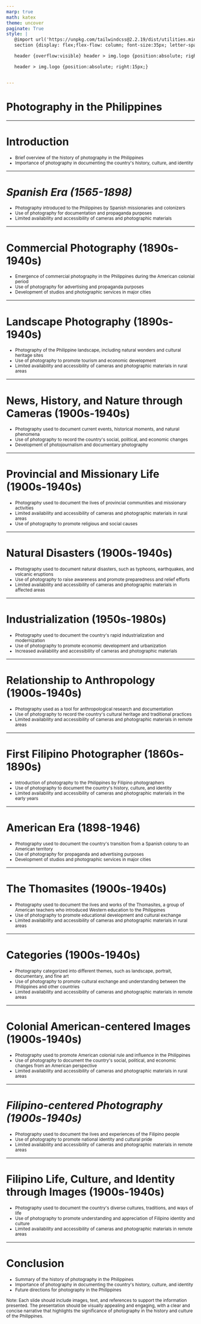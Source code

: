 ```yaml
---
marp: true
math: katex
theme: uncover
paginate: True
style: |
   @import url('https://unpkg.com/tailwindcss@2.2.19/dist/utilities.min.css');
   section {display: flex;flex-flow: column; font-size:35px; letter-spacing:1.4px;}

   header {overflow:visible} header > img.logo {position:absolute; right:15px;}

   header > img.logo {position:absolute; right:15px;}


---
```

<!-- backgroundColor: white -->
<!-- _class: lead -->

 # Photography in the Philippines

---
<style scoped>p,li {font-size:0.92em}</style>

 # Introduction
- Brief overview of the history of photography in the Philippines
- Importance of photography in documenting the country's history, culture, and identity


---
<style scoped>p,li {font-size:0.88em}</style>

 # _Spanish Era (1565-1898)_

- Photography introduced to the Philippines by Spanish missionaries and colonizers
- Use of photography for documentation and propaganda purposes
- Limited availability and accessibility of cameras and photographic materials

---
<style scoped>p,li {font-size:0.88em}</style>

 # Commercial Photography (1890s-1940s)
- Emergence of commercial photography in the Philippines during the American colonial period
- Use of photography for advertising and propaganda purposes
- Development of studios and photographic services in major cities


---
<style scoped>p,li {font-size:0.88em}</style>

 # Landscape Photography (1890s-1940s)
- Photography of the Philippine landscape, including natural wonders and cultural heritage sites
- Use of photography to promote tourism and economic development
- Limited availability and accessibility of cameras and photographic materials in rural areas


---
<style scoped>p,li {font-size:0.88em}</style>

 # News, History, and Nature through Cameras (1900s-1940s)

- Photography used to document current events, historical moments, and natural phenomena
- Use of photography to record the country's social, political, and economic changes
- Development of photojournalism and documentary photography

---
<style scoped>p,li {font-size:0.88em}</style>

 # Provincial and Missionary Life (1900s-1940s)

- Photography used to document the lives of provincial communities and missionary activities
- Limited availability and accessibility of cameras and photographic materials in rural areas
- Use of photography to promote religious and social causes

---
<style scoped>p,li {font-size:0.88em}</style>

 # Natural Disasters (1900s-1940s)

- Photography used to document natural disasters, such as typhoons, earthquakes, and volcanic eruptions
- Use of photography to raise awareness and promote preparedness and relief efforts
- Limited availability and accessibility of cameras and photographic materials in affected areas

---
<style scoped>p,li {font-size:0.88em}</style>

 # Industrialization (1950s-1980s)

- Photography used to document the country's rapid industrialization and modernization
- Use of photography to promote economic development and urbanization
- Increased availability and accessibility of cameras and photographic materials

---
<style scoped>p,li {font-size:0.88em}</style>

 # Relationship to Anthropology (1900s-1940s)
- Photography used as a tool for anthropological research and documentation
- Use of photography to record the country's cultural heritage and traditional practices
- Limited availability and accessibility of cameras and photographic materials in remote areas


---
<style scoped>p,li {font-size:0.88em}</style>

 # First Filipino Photographer (1860s-1890s)

- Introduction of photography to the Philippines by Filipino photographers
- Use of photography to document the country's history, culture, and identity
- Limited availability and accessibility of cameras and photographic materials in the early years

---
<style scoped>p,li {font-size:0.88em}</style>

 # American Era (1898-1946)

- Photography used to document the country's transition from a Spanish colony to an American territory
- Use of photography for propaganda and advertising purposes
- Development of studios and photographic services in major cities

---
<style scoped>p,li {font-size:0.88em}</style>

 # The Thomasites (1900s-1940s)

- Photography used to document the lives and works of the Thomasites, a group of American teachers who introduced Western education to the Philippines
- Use of photography to promote educational development and cultural exchange
- Limited availability and accessibility of cameras and photographic materials in rural areas

---
<style scoped>p,li {font-size:0.88em}</style>

 # Categories (1900s-1940s)
- Photography categorized into different themes, such as landscape, portrait, documentary, and fine art
- Use of photography to promote cultural exchange and understanding between the Philippines and other countries
- Limited availability and accessibility of cameras and photographic materials in remote areas


---
<style scoped>p,li {font-size:0.88em}</style>

 # **Colonial American-centered Images (1900s-1940s)**

- Photography used to promote American colonial rule and influence in the Philippines
- Use of photography to document the country's social, political, and economic changes from an American perspective
- Limited availability and accessibility of cameras and photographic materials in rural areas

---
<style scoped>p,li {font-size:0.88em}</style>

 # _Filipino-centered Photography (1900s-1940s)_

- Photography used to document the lives and experiences of the Filipino people
- Use of photography to promote national identity and cultural pride
- Limited availability and accessibility of cameras and photographic materials in remote areas

---
<style scoped>p,li {font-size:0.88em}</style>

 # Filipino Life, Culture, and Identity through Images (1900s-1940s)

- Photography used to document the country's diverse cultures, traditions, and ways of life
- Use of photography to promote understanding and appreciation of Filipino identity and culture
- Limited availability and accessibility of cameras and photographic materials in remote areas

---
<style scoped>p,li {font-size:0.84em}</style>

 # **Conclusion**
- Summary of the history of photography in the Philippines
- Importance of photography in documenting the country's history, culture, and identity
- Future directions for photography in the Philippines

Note: Each slide should include images, text, and references to support the information presented. The presentation should be visually appealing and engaging, with a clear and concise narrative that highlights the significance of photography in the history and culture of the Philippines.
